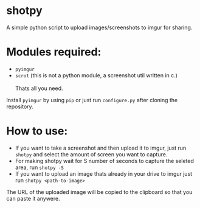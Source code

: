 # shotpy
A simple python script to upload images/screenshots to imgur for sharing.

# Modules required:
* `pyimgur` 
* `scrot` (this is not a python module, a screenshot util written in c.)<br> <br>
Thats all you need.

Install `pyimgur` by using `pip` or just run `configure.py` after cloning the repository.

# How to use:
* If you want to take a screenshot and then upload it to imgur, just run `shotpy` and select the amount of screen you want to capture.
* For making shotpy wait for S number of seconds to capture the seleted area, run `shotpy -S`
* If you want to upload an image thats already in your drive to imgur just run `shotpy <path-to-image>`

The URL of the uploaded image will be copied to the clipboard so that you can paste it anywere.

